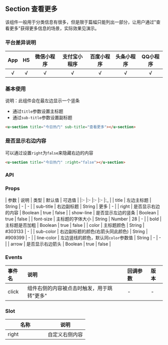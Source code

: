 ## Section 查看更多 <to-api/>

<demo-model url="/pages/componentsC/section/index"></demo-model>


该组件一般用于分类信息有很多，但是限于篇幅只能列出一部分，让用户通过"查看更多"获得更多信息的场景，实际效果见演示。


### 平台差异说明

|App|H5	|微信小程序	|支付宝小程序		|百度小程序	|头条小程序	|QQ小程序	|
|:-:|:-:|:-:		|:-:			|:-:		|:-:		|:-:		|
|√	|√	|√			|√				|√			|√			|√			|

### 基本使用

说明：此组件会在最左边显示一个竖条

- 通过`title`参数设置主标题
- 通过`sub-title`参数设置副标题

```html
<u-section title="今日热门" sub-title="查看更多"></u-section>
```

### 是否显示右边内容

可以通过设置`right`为`false`来隐藏右边的内容

```html
<u-section title="今日热门" :right="false"></u-section>
```


### API

### Props

| 参数								| 说明								| 类型					| 默认值		|  可选值	|
|:-									|:-									|:-						|:-			|:_			|
| title								| 左边主标题							| String				| -			| -			|
| sub-title							| 右边副标题							| String				| 更多		| -			|
| right								| 是否显示右边的内容					| Boolean				| true		| false		|
| show-line <Badge text="1.3.3" />	| 是否显示左边的竖条					| Boolean				| true		| false		|
| font-size							| 主标题的字体大小					| String &#124; Number	| 28		| -			|
| bold								| 主标题是否加粗						| Boolean				| true		| false		|
| color								| 主标题颜色							| String				| #303133	| -			|
| sub-color							| 右边副标题的颜色(右箭头同此颜色)		| String				| #909399	| -			|
| line-color <Badge text="1.5.5" />	| 左边竖线的颜色，默认同`color`参数值	| String				| -			| -			|
| arrow <Badge text="1.6.0" />		| 是否显示右边箭头					| Boolean				| true		| false		|


### Events


| 事件名	| 说明										| 回调参数	| 版本	|
| :-	| :-										| :-		| :-	|
| click	| 组件右侧的内容被点击时触发，用于跳转"更多"		| -			| -		|


### Slot

| 名称          | 说明            |
|-------------  |---------------- |
| right <Badge text="1.6.0" /> | 自定义右侧内容  |


<style scoped>
h3[id=slot] + table thead tr th:nth-child(2){
	width: 50%;
}
</style>
